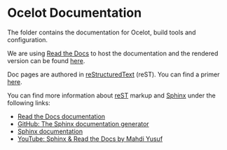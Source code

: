# Ocelot Documentation

The folder contains the documentation for Ocelot, build tools and configuration.

We are using [Read the Docs](https://about.readthedocs.com) to host the documentation and the rendered version can be found [here](https://ocelot.readthedocs.io).

Doc pages are authored in [reStructuredText](https://www.sphinx-doc.org/en/master/usage/restructuredtext/index.html) (reST).
You can find a primer [here](https://www.sphinx-doc.org/en/master/usage/restructuredtext/basics.html).

You can find more information about [reST](https://www.sphinx-doc.org/en/master/usage/restructuredtext/) markup and [Sphinx](https://github.com/sphinx-doc/sphinx) under the following links:
* [Read the Docs documentation](https://docs.readthedocs.io)
* [GitHub: The Sphinx documentation generator](https://github.com/sphinx-doc/sphinx)
* [Sphinx documentation](https://www.sphinx-doc.org/)
* [YouTube: Sphinx & Read the Docs by Mahdi Yusuf](https://www.youtube.com/watch?v=oJsUvBQyHBs)
